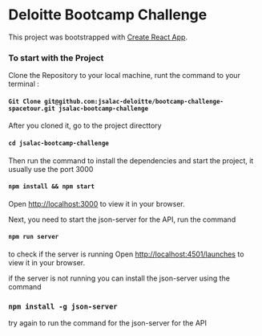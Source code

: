 # Deloitte Bootcamp Challenge

This project was bootstrapped with [Create React App](https://github.com/facebook/create-react-app).

### To start with the Project

Clone the Repository to your local machine, runt the command to your terminal :
#### `Git Clone git@github.com:jsalac-deloitte/bootcamp-challenge-spacetour.git jsalac-bootcamp-challenge`

After you cloned it, go to the project directtory
#### `cd jsalac-bootcamp-challenge`

Then run the command to install the dependencies and start the project, it usually use the port 3000
#### `npm install && npm start`

Open [http://localhost:3000](http://localhost:3000) to view it in your browser.

Next, you need to start the json-server for the API, run the command 

#### `npm run server`

to check if the server is running Open [http://localhost:4501/launches](http://localhost:4501/launches) to view it in your browser.

if the server is not running you can install the json-server using the command
### `npm install -g json-server`

try again to run the command for the json-server for the API



